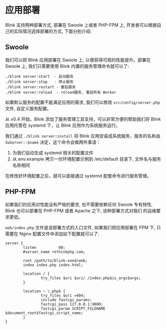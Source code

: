 应用部署
=======

Blink 支持两种部署方式, 部署在 Swoole 上或者 PHP-FPM 上, 开发者可以根据自己的实际情况选择部署的方式, 下面分别介绍:

## Swoole

我们可以把 Blink 应用部署在 Swoole 上, 以便获得可观的性能提升。部署在 Swoole 上, 我们只需要使用 Blink 内置的服务管理命令就可以了:

```
./blink server:start  - 启动服务
./blink server:stop   - 停止服务
./blink server:restart - 重启服务
./blink server:reload  - reload服务, 重启所有 Worker
```

如果默认服务的配置不能满足应用的需求, 我们可以修改 `src/config/server.php` 文件, 自定义服务配置。

从 v0.4 开始，Blink 添加了服务管理工具支持，可以非常方便的帮助我们将 Blink 应用托管在 systemd 下，让 Blink 应用作为系统服务运行。

我们通过 `./blink server:install` 将 Blink 应用安装成系统服务，服务的名称由 `SwServer::$name` 决定，这个命令会做两件事请：

1. 为我们自动生成 systemd 相关的配置文件
2. 从 env.example 拷贝一份环境配置示例到 /etc/default 目录下, 文件名与服务名称相同

在修改好环境配置之后，就可以直接通过 systemd 配套命令进行服务管理。

## PHP-FPM

如果我们的应用对性能没有严格的要求, 也不需要依赖任何 Swoole 专有特性, Blink 也可以部署在 PHP-FPM 或者 Apache 之下, 该种部署方式对我们
的运维要求更低。

`web/index.php` 文件是该部署方式的入口文件, 如果我们把应用部署在 FPM 下, 只需要在 Nginx 配置文件中添加如下配置就可以了:

```
server {
        listen          80;
        #server_name rethinkphp.com;

        root /path/to/blink-seed/web;
        index index.php index.html;

        location / {
                try_files $uri $uri/ /index.php$is_args$args;
        }

        location ~ \.php$ {
                try_files $uri =404;
                include fastcgi_params;
                fastcgi_pass 127.0.0.1:9000;
                fastcgi_param SCRIPT_FILENAME $document_root$fastcgi_script_name;
        }
}

```

